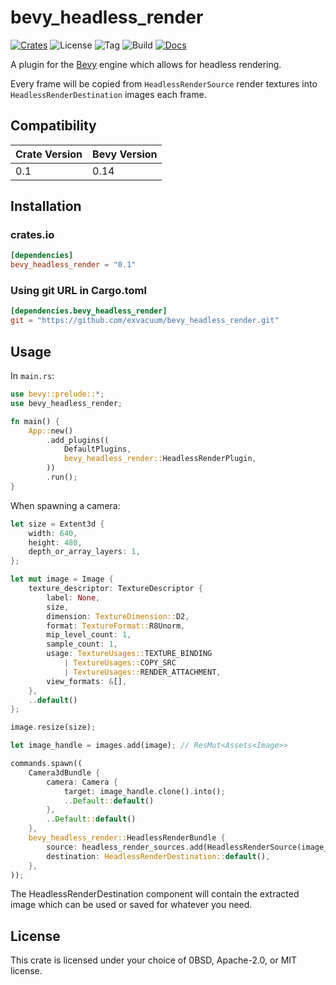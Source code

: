# bevy_headless_render

[![Crates](https://img.shields.io/crates/v/bevy_headless_render)](https://crates.io/crates/bevy_headless_render)
![License](https://img.shields.io/badge/license-MIT%2FApache-blue.svg)
![Tag](https://img.shields.io/github/v/tag/exvacuum/bevy_headless_render)
![Build](https://img.shields.io/github/actions/workflow/status/exvacuum/bevy_headless_render/rust.yml)
[![Docs](https://img.shields.io/website?url=https%3A%2F%2Fexvacuum.github.io%2Fbevy_headless_render%2F&label=docs)](https://exvacuum.github.io/bevy_headless_render)

A plugin for the [Bevy](https://bevyengine.org) engine which allows for headless rendering.

Every frame will be copied from `HeadlessRenderSource` render textures into `HeadlessRenderDestination` images each frame.

## Compatibility

| Crate Version | Bevy Version |
|---            |---           |
| 0.1           | 0.14         |

## Installation

### crates.io
```toml
[dependencies]
bevy_headless_render = "0.1"
```

### Using git URL in Cargo.toml
```toml
[dependencies.bevy_headless_render]
git = "https://github.com/exvacuum/bevy_headless_render.git"
```

## Usage

In `main.rs`:
```rs
use bevy::prelude::*;
use bevy_headless_render;

fn main() {
    App::new()
        .add_plugins((
            DefaultPlugins,
            bevy_headless_render::HeadlessRenderPlugin,
        ))
        .run();
}
```

When spawning a camera:
```rs
let size = Extent3d {
    width: 640,
    height: 480,
    depth_or_array_layers: 1,
};

let mut image = Image {
    texture_descriptor: TextureDescriptor {
        label: None,
        size,
        dimension: TextureDimension::D2,
        format: TextureFormat::R8Unorm,
        mip_level_count: 1,
        sample_count: 1,
        usage: TextureUsages::TEXTURE_BINDING
            | TextureUsages::COPY_SRC
            | TextureUsages::RENDER_ATTACHMENT,
        view_formats: &[],
    },
    ..default()
};

image.resize(size);

let image_handle = images.add(image); // ResMut<Assets<Image>>

commands.spawn((
    Camera3dBundle {
        camera: Camera {
            target: image_handle.clone().into();
            ..Default::default()
        },
        ..Default::default()
    },
    bevy_headless_render::HeadlessRenderBundle {
        source: headless_render_sources.add(HeadlessRenderSource(image_handle.clone())), // ResMut<Assets<HeadlessRenderSource>>
        destination: HeadlessRenderDestination::default(),
    },
));
```

The HeadlessRenderDestination component will contain the extracted image which can be used or saved for whatever you need.

## License

This crate is licensed under your choice of 0BSD, Apache-2.0, or MIT license.

